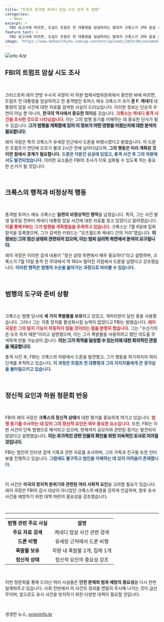 ```yaml
---
title: “트럼프 총격범 케네디 암살 사건 검색 후 범행”
categories:
  - News
excerpt: >
  FBI 보고서에 따르면, 도널드 트럼프 전 대통령을 암살하려는 범죄자 크룩스가 JFK 암살 사건을 검색한 사실이 드러났다. 범죄의 배후 및 동기에 대한 조사가 진행 중이며, 범인은 독단적 행동으로 판단되고 있다.
feature_text: >
  FBI 보고서에 따르면, 도널드 트럼프 전 대통령을 암살하려는 범죄자 크룩스가 JFK 암살 사건을 검색한 사실이 드러났다. 범죄의 배후 및 동기에 대한 조사가 진행 중이며, 범인은 독단적 행동으로 판단되고 있다.
image: 'https://www.behealthy4u.com/wp-content/uploads/2024/06/unnamed-file.png'
---
```


<p><img src="https://www.behealthy4u.com/wp-content/uploads/2024/06/unnamed-file.png" alt="info 속보" /></p>

<h2 data-ke-size="size26">FBI의 트럼프 암살 시도 조사</h2>

<p data-ke-size="size16">&nbsp;</p>

<p>크리스토퍼 레이 연방 수사국 국장이 미 하원 법제사법위원회에서 증언한 바에 따르면, 트럼프 전 대통령을 암살하려고 한 총격범인 토머스 매슈 크룩스가 과거 <strong>존 F. 케네디</strong> 대통령의 암살 사건에 대한 자료를 검색한 사실이 드러났습니다. 이러한 정보는 단순히 우연이 아닐 뿐 아니라, <strong>한국의 역사에서 중요한 의미</strong>를 갖습니다. <b><span style="color: #ee2323;">크룩스는 케네디 총격 사건을 조사한 것으로 나타났습니다.</span></b> 이는 그의 범행 동기를 이해하는 데 중요한 단서가 될 수 있습니다. <b><span style="background-color: #21538527;">그가 범행을 계획함에 있어 이 정보가 어떤 영향을 미쳤는지에 대한 분석이 필요합니다.</span></b> </p>

<p>레이 국장은 특히 크룩스가 유세장 인근에서 드론을 비행시켰다고 밝혔습니다. 이 드론은 트럼프가 연단에 오르기 불과 2시간 전에 날아다녔으며, <strong>그의 행동은 미리 계획된 것이란 점에서 경계가 필요합니다.</strong> <b><span style="color: #1a5490;">드론은 11분간 상공에 있었고, 총격 사건 후 그의 차량에서도 발견되었습니다.</span></b> 이러한 요소들은 FBI의 조사가 더욱 심화될 수 있도록 하는 중요한 논거가 될 것입니다. <p data-ke-size="size16">&nbsp;</p></p>

<h2 data-ke-size="size26">크룩스의 행적과 비정상적 행동</h2>

<p data-ke-size="size16">&nbsp;</p>

<p>총격범 토머스 매슈 크룩스는 <strong>일련의 비정상적인 행적</strong>을 남겼습니다. 특히, 그는 사건 발생 일주일 전부터 케네디 대통령 암살 사건에 대한 자료를 찾고 있었다고 알려졌습니다. <b><span style="color: #ee2323;">이를 통해 FBI는 그가 범행을 계획했음을 추측하고 있습니다.</span></b> 크룩스는 7월 6일에 집회 참석을 등록했으며, 그가 검색한 키워드는 "오즈월드와 케네디 간의 거리"였습니다. <b><span style="background-color: #21538527;">이 정보는 그의 정신 상태와 관련되어 있으며, 이는 범죄 심리학 측면에서 분석이 요구됩니다.</span></b> </p>

<p>레이 국장은 이러한 검색 내용이 "정신 상태 측면에서 매우 중요하다"라고 설명하며, 크룩스가 7월 13일 총격 전 무대에서 약 182m 떨어진 지점에서 드론을 날렸다고 강조했습니다. <b><span style="color: #1a5490;">이러한 행적은 범행의 수순을 밟아가는 과정으로 바라볼 수 있습니다.</span></b> <p data-ke-size="size16">&nbsp;</p></p>

<h2 data-ke-size="size26">범행의 도구와 준비 상황</h2>

<p data-ke-size="size16">&nbsp;</p>

<p>크룩스는 범행 당시에 <strong>세 가지 폭발물을 보유</strong>하고 있었고, 개머리판이 달린 총을 사용했습니다. 그러나 그는 각종 장치를 활성화시킬 능력이 없었다고 FBI는 밝혔습니다. <b><span style="color: #ee2323;">레이 국장은 그의 탐지 기능이 작동하지 않을 것이라는 점을 분명히 했습니다.</span></b> 그는 "수신기의 온·오프 위치 때문"이라고 설명했으며, 이는 그가 폭발물을 사용하려고 했던 의도를 무색하게 만들 가능성이 큽니다. <b><span style="background-color: #21538527;">이는 그가 목적을 달성할 수 있는지에 대한 회의적인 관점을 제공합니다.</span></b> </p>

<p>총격 사건 후, FBI는 크룩스의 차량에서 드론을 발견했고, 그가 행동을 하기까지의 여러 단계를 추적하고 있습니다. <b><span style="color: #1a5490;">이 과정은 트럼프 전 대통령과 그의 지지자들에게 큰 경각심을 불러일으키고 있습니다.</span></b> <p data-ke-size="size16">&nbsp;</p></p>

<h2 data-ke-size="size26">정신적 요인과 하원 청문회 반응</h2>

<p data-ke-size="size16">&nbsp;</p>

<p>FBI의 레이 국장은 <strong>크룩스의 정신적 상태</strong>에 대한 평가를 중요하게 여기고 있습니다. <b><span style="color: #ee2323;">범행 동기를 수사하는 데 있어 그의 정신적 요인은 매우 중요한 요소입니다.</span></b> 또한, FBI는 이번 사건이 단독 범행으로 해석되고 있으며, 현재까지 공모자와 관련된 증거는 발견되지 않았다고 설명했습니다. <b><span style="background-color: #21538527;">이는 추가적인 관련 인물의 확인을 위한 지속적인 조사로 이어질 것입니다.</span></b> </p>

<p>FBI는 범인의 인터넷 검색 기록과 관련 자료를 조사하며, 그의 가족과 친구들 또한 인터뷰를 진행하고 있습니다. <b><span style="color: #1a5490;">그럼에도 불구하고 범인을 이해하는 데 있어 어려움이 존재합니다.</span></b> <p data-ke-size="size16">&nbsp;</p></p>

<p>이 사건은 <strong>미국의 정치적 분위기와 관련된 여러 사회적 요인</strong>을 고려할 필요가 있습니다. 레이 국장은 FBI의 감시 대상이 아니었던 크룩스의 배경을 강하게 언급하며, 향후 유사 사건을 예방하기 위한 대책 마련의 필요성을 강조했습니다. <p data-ke-size="size16">&nbsp;</p></p>

<hr>

<table style="width: 100%; border-collapse: collapse;">
    <tbody>
        <tr>
            <td style="text-align: center; height: 17px;"><b>범행 관련 주요 사실</b></td>
            <td style="text-align: center; height: 17px;"><b>설명</b></td>
        </tr>
        <tr>
            <td style="text-align: center; height: 17px;"><b>주요 자료 검색</b></td>
            <td style="text-align: center; height: 17px;">케네디 암살 사건 관련 검색</td>
        </tr>
        <tr>
            <td style="text-align: center; height: 17px;"><b>드론 비행</b></td>
            <td style="text-align: center; height: 17px;">유세장 근처에서 드론 비행</td>
        </tr>
        <tr>
            <td style="text-align: center; height: 17px;"><b>폭발물 보유</b></td>
            <td style="text-align: center; height: 17px;">차량 내 폭발물 2개, 집에 1개</td>
        </tr>
        <tr>
            <td style="text-align: center; height: 17px;"><b>정신적 상태</b></td>
            <td style="text-align: center; height: 17px;">정신적 요인의 중요성 강조</td>
        </tr>
    </tbody>
</table>

<p data-ke-size="size16">&nbsp;</p> 

<p>이번 청문회를 통해 드러난 여러 사실들은 <strong>안전 문제와 범죄 예방의 중요성</strong>을 다시 한번 일깨워주고 있습니다. 사회 전반에서 이 사건의 경과를 면밀히 주시해 나가는 것이 급선무이며, 앞으로도 유사 사건을 방지하기 위한 다양한 대책이 필요할 것입니다. <p data-ke-size="size16">&nbsp;</p></p>
생생한 뉴스, <a href="https://onioninfo.kr" rel="dofollow">onioninfo.kr</a>


